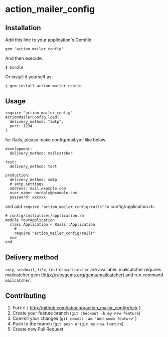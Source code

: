 # action_mailer_config


## Installation

Add this line to your application's Gemfile:

    gem 'action_mailer_config'

And then execute:

    $ bundle

Or install it yourself as:

    $ gem install action_mailer_config


## Usage

    require "action_mailer_config"
    ActionMailerConfig.load(
      delivery_method: "smtp",
      port: 1234
    )

for Rails, please make config/mail.yml like below.

    development:
      delivery_method: mailcatcher

    test:
      delivery_method: test

    production:
      delivery_method: smtp
      # smtp_settings
      address: mail.example.com
      user_name: noreply@example.com
      password: xxxxxx

and add `require "action_mailer_config/rails"` to config/application.rb.

    # config/initializer/application.rb
    module YourApplication
      class Application < Rails::Application
        # ...
        require "action_mailer_config/rails"
      end
    end


## Delivery method

`smtp`, `sendmail`, `file`, `test` or `mailcatcher` are available.
mailcatcher requires mailcatcher gem (http://rubygems.org/gems/mailcatcher) and run command `mailcatcher`.


## Contributing

1. Fork it ( http://github.com/labocho/action_mailer_config/fork )
2. Create your feature branch (`git checkout -b my-new-feature`)
3. Commit your changes (`git commit -am 'Add some feature'`)
4. Push to the branch (`git push origin my-new-feature`)
5. Create new Pull Request

